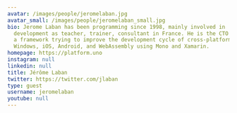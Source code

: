 ```yaml
---
avatar: /images/people/jeromelaban.jpg
avatar_small: /images/people/jeromelaban_small.jpg
bio: Jerome Laban has been programming since 1998, mainly involved in .NET and C#
  development as teacher, trainer, consultant in France. He is the CTO of Uno Platform,
  a framework trying to improve the development cycle of cross-platform apps using
  Windows, iOS, Android, and WebAssembly using Mono and Xamarin.
homepage: https://platform.uno
instagram: null
linkedin: null
title: Jérôme Laban
twitter: https://twitter.com/jlaban
type: guest
username: jeromelaban
youtube: null
---
```

